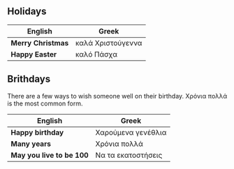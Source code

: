 ## Holidays
| English     | Greek       |
| ----------- |------------ |
| **Merry Christmas** | καλά Χριστούγεννα |
| **Happy Easter**    | καλό Πάσχα   |

## Brithdays
There are a few ways to wish someone well on their birthday. Χρόνια πολλά is the most common form.

| English                     | Greek               |
| --------------------------- |-------------------- |
| **Happy birthday**          | Χαρούμενα γενέθλια  |
| **Many years**              | Χρόνια πολλά        |
| **May you live to be 100**  | Να τα εκατοστήσεις  |
